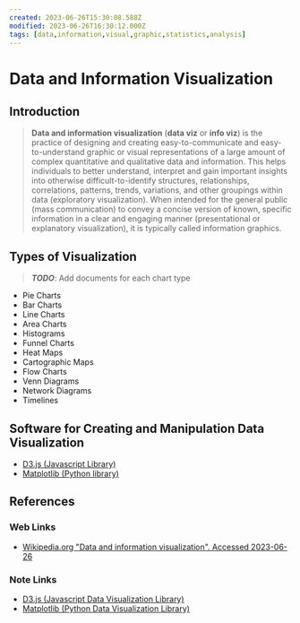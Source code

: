 ```yaml
---
created: 2023-06-26T15:30:08.588Z
modified: 2023-06-26T16:30:12.000Z
tags: [data,information,visual,graphic,statistics,analysis]
---
```

# Data and Information Visualization

## Introduction

>**Data and information visualization** (**data viz** or **info viz**)
>is the practice of designing and creating easy-to-communicate and
>easy-to-understand graphic or visual representations of a large amount of
>complex quantitative and qualitative data and information.
>This helps individuals to better understand, interpret and
>gain important insights into otherwise difficult-to-identify structures,
>relationships, correlations, patterns, trends, variations,
>and other groupings within data (exploratory visualization).
>When intended for the general public (mass communication) to
>convey a concise version of known, specific information in
>a clear and engaging manner (presentational or explanatory visualization),
>it is typically called information graphics.

## Types of Visualization

>***TODO***: Add documents for each chart type

* Pie Charts
* Bar Charts
* Line Charts
* Area Charts
* Histograms
* Funnel Charts
* Heat Maps
* Cartographic Maps
* Flow Charts
* Venn Diagrams
* Network Diagrams
* Timelines

## Software for Creating and Manipulation Data Visualization

* [D3.js (Javascript Library)][-d3]
* [Matplotlib (Python library)][-mpl]

## References

### Web Links

* [Wikipedia.org "Data and information visualization". Accessed 2023-06-26][wiki-data-vis]

<!-- Hidden References -->
[wiki-data-vis]: https://en.wikipedia.org/wiki/Data_and_information_visualization "Wikipedia.org 'Data and information visualization'. Accessed 2023-06-26"

### Note Links

* [D3.js (Javascript Data Visualization Library)][-d3]
* [Matplotlib (Python Data Visualization Library)][-mpl]

<!-- Hidden References -->
[-d3]: d3.md "D3.js (Javascript Data Visualization Library)"
[-mpl]: matplotlib.md "Matplotlib (Python Data Visualization Library)"
